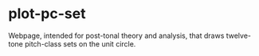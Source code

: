 plot-pc-set
===========

Webpage, intended for post-tonal theory and analysis, that draws twelve-tone pitch-class sets on the unit circle.